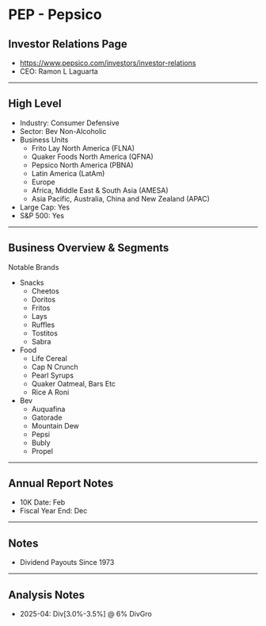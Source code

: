 # PEP - Pepsico 

## Investor Relations Page
- https://www.pepsico.com/investors/investor-relations
- CEO: Ramon L Laguarta
---

## High Level 

- Industry: Consumer Defensive
- Sector: Bev Non-Alcoholic
- Business Units
  - Frito Lay North America (FLNA)
  - Quaker Foods North America (QFNA)
  - Pepsico North America (PBNA)
  - Latin America (LatAm)
  - Europe
  - Africa, Middle East & South Asia (AMESA)
  - Asia Pacific, Australia, China and New Zealand (APAC)
- Large Cap: Yes
- S&P 500: Yes

---

## Business Overview & Segments 

Notable Brands
- Snacks
  - Cheetos
  - Doritos
  - Fritos
  - Lays
  - Ruffles
  - Tostitos
  - Sabra
- Food 
  - Life Cereal
  - Cap N Crunch
  - Pearl Syrups
  - Quaker Oatmeal, Bars Etc
  - Rice A Roni
- Bev
  - Auquafina
  - Gatorade
  - Mountain Dew
  - Pepsi
  - Bubly
  - Propel

---

## Annual Report Notes
- 10K Date: Feb 
- Fiscal Year End: Dec


---

## Notes
- Dividend Payouts Since 1973 

---

## Analysis Notes
- 2025-04: Div[3.0%-3.5%] @ 6% DivGro

